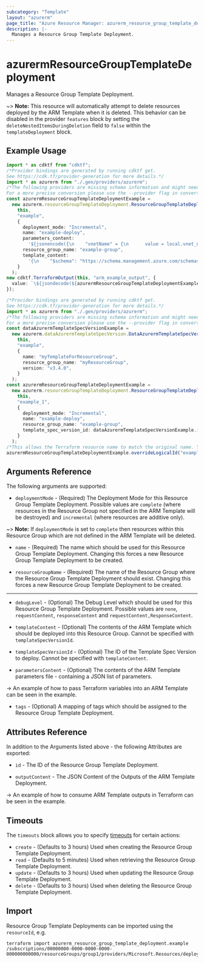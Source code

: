 ```yaml
---
subcategory: "Template"
layout: "azurerm"
page_title: "Azure Resource Manager: azurerm_resource_group_template_deployment"
description: |-
  Manages a Resource Group Template Deployment.
---
```


# azurermResourceGroupTemplateDeployment

Manages a Resource Group Template Deployment.

\~> **Note:** This resource will automatically attempt to delete resources deployed by the ARM Template when it is deleted. This behavior can be disabled in the provider `features` block by setting the `deleteNestedItemsDuringDeletion` field to `false` within the `templateDeployment` block.

## Example Usage

```typescript
import * as cdktf from "cdktf";
/*Provider bindings are generated by running cdktf get.
See https://cdk.tf/provider-generation for more details.*/
import * as azurerm from "./.gen/providers/azurerm";
/*The following providers are missing schema information and might need manual adjustments to synthesize correctly: azurerm.
For a more precise conversion please use the --provider flag in convert.*/
const azurermResourceGroupTemplateDeploymentExample =
  new azurerm.resourceGroupTemplateDeployment.ResourceGroupTemplateDeployment(
    this,
    "example",
    {
      deployment_mode: "Incremental",
      name: "example-deploy",
      parameters_content:
        '${jsonencode({\n    "vnetName" = {\n      value = local.vnet_name\n    }\n  })}',
      resource_group_name: "example-group",
      template_content:
        '{\n    "$schema": "https://schema.management.azure.com/schemas/2015-01-01/deploymentTemplate.json#",\n    "contentVersion": "1.0.0.0",\n    "parameters": {\n        "vnetName": {\n            "type": "string",\n            "metadata": {\n                "description": "Name of the VNET"\n            }\n        }\n    },\n    "variables": {},\n    "resources": [\n        {\n            "type": "Microsoft.Network/virtualNetworks",\n            "apiVersion": "2020-05-01",\n            "name": "[parameters(\'vnetName\')]",\n            "location": "[resourceGroup().location]",\n            "properties": {\n                "addressSpace": {\n                    "addressPrefixes": [\n                        "10.0.0.0/16"\n                    ]\n                }\n            }\n        }\n    ],\n    "outputs": {\n      "exampleOutput": {\n        "type": "string",\n        "value": "someoutput"\n      }\n    }\n}\n',
    }
  );
new cdktf.TerraformOutput(this, "arm_example_output", {
  value: `\${jsondecode(${azurermResourceGroupTemplateDeploymentExample.outputContent}).exampleOutput.value}`,
});

```

```typescript
/*Provider bindings are generated by running cdktf get.
See https://cdk.tf/provider-generation for more details.*/
import * as azurerm from "./.gen/providers/azurerm";
/*The following providers are missing schema information and might need manual adjustments to synthesize correctly: azurerm.
For a more precise conversion please use the --provider flag in convert.*/
const dataAzurermTemplateSpecVersionExample =
  new azurerm.dataAzurermTemplateSpecVersion.DataAzurermTemplateSpecVersion(
    this,
    "example",
    {
      name: "myTemplateForResourceGroup",
      resource_group_name: "myResourceGroup",
      version: "v3.4.0",
    }
  );
const azurermResourceGroupTemplateDeploymentExample =
  new azurerm.resourceGroupTemplateDeployment.ResourceGroupTemplateDeployment(
    this,
    "example_1",
    {
      deployment_mode: "Incremental",
      name: "example-deploy",
      resource_group_name: "example-group",
      template_spec_version_id: dataAzurermTemplateSpecVersionExample.id,
    }
  );
/*This allows the Terraform resource name to match the original name. You can remove the call if you don't need them to match.*/
azurermResourceGroupTemplateDeploymentExample.overrideLogicalId("example");

```

## Arguments Reference

The following arguments are supported:

* `deploymentMode` - (Required) The Deployment Mode for this Resource Group Template Deployment. Possible values are `complete` (where resources in the Resource Group not specified in the ARM Template will be destroyed) and `incremental` (where resources are additive only).

\~> **Note:** If `deploymentMode` is set to `complete` then resources within this Resource Group which are not defined in the ARM Template will be deleted.

*   `name` - (Required) The name which should be used for this Resource Group Template Deployment. Changing this forces a new Resource Group Template Deployment to be created.

*   `resourceGroupName` - (Required) The name of the Resource Group where the Resource Group Template Deployment should exist. Changing this forces a new Resource Group Template Deployment to be created.

***

*   `debugLevel` - (Optional) The Debug Level which should be used for this Resource Group Template Deployment. Possible values are `none`, `requestContent`, `responseContent` and `requestContent,ResponseContent`.

*   `templateContent` - (Optional) The contents of the ARM Template which should be deployed into this Resource Group. Cannot be specified with `templateSpecVersionId`.

*   `templateSpecVersionId` - (Optional) The ID of the Template Spec Version to deploy. Cannot be specified with `templateContent`.

*   `parametersContent` - (Optional) The contents of the ARM Template parameters file - containing a JSON list of parameters.

\-> An example of how to pass Terraform variables into an ARM Template can be seen in the example.

* `tags` - (Optional) A mapping of tags which should be assigned to the Resource Group Template Deployment.

## Attributes Reference

In addition to the Arguments listed above - the following Attributes are exported:

*   `id` - The ID of the Resource Group Template Deployment.

*   `outputContent` - The JSON Content of the Outputs of the ARM Template Deployment.

\-> An example of how to consume ARM Template outputs in Terraform can be seen in the example.

## Timeouts

The `timeouts` block allows you to specify [timeouts](https://www.terraform.io/language/resources/syntax#operation-timeouts) for certain actions:

* `create` - (Defaults to 3 hours) Used when creating the Resource Group Template Deployment.
* `read` - (Defaults to 5 minutes) Used when retrieving the Resource Group Template Deployment.
* `update` - (Defaults to 3 hours) Used when updating the Resource Group Template Deployment.
* `delete` - (Defaults to 3 hours) Used when deleting the Resource Group Template Deployment.

## Import

Resource Group Template Deployments can be imported using the `resourceId`, e.g.

```console
terraform import azurerm_resource_group_template_deployment.example /subscriptions/00000000-0000-0000-0000-000000000000/resourceGroups/group1/providers/Microsoft.Resources/deployments/template1
```
